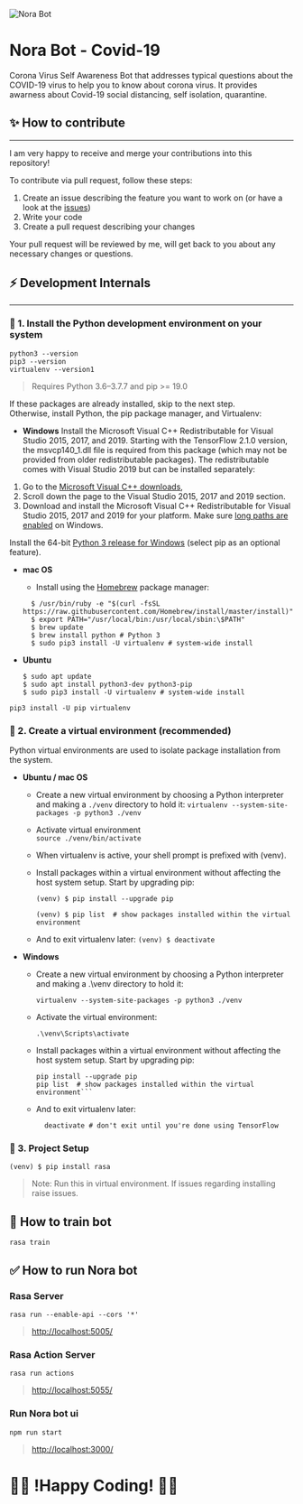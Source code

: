 ![Nora Bot](./logo-white.png)

# Nora Bot - Covid-19

Corona Virus Self Awareness Bot that addresses typical questions about the COVID-19 virus to help you to know about corona virus. It provides awarness about Covid-19 social distancing, self isolation, quarantine.

## ✨ How to contribute
--------

I am very happy to receive and merge your contributions into this repository!

To contribute via pull request, follow these steps:

1. Create an issue describing the feature you want to work on (or
   have a look at the [issues](https://github.com/browserstack/ws-reconnect-proxy/issues))
2. Write your code
3. Create a pull request describing your changes

Your pull request will be reviewed by me, will get back to you about any necessary changes or questions.

## ⚡️ Development Internals
----------
### 🔨 1. Install the Python development environment on your system 

```shell
python3 --version
pip3 --version
virtualenv --version1
```
> Requires Python 3.6–3.7.7 and pip >= 19.0

If these packages are already installed, skip to the next step.\
Otherwise, install Python, the pip package manager, and Virtualenv:

- **Windows**
  Install the Microsoft Visual C++ Redistributable for Visual Studio 2015, 2017, and 2019. Starting with the TensorFlow 2.1.0 version, the msvcp140_1.dll file is required from this package (which may not be provided from older redistributable packages). The redistributable comes with Visual Studio 2019 but can be installed separately:

1. Go to the [Microsoft Visual C++ downloads](https://support.microsoft.com/en-us/help/2977003/the-latest-supported-visual-c-downloads/),
2. Scroll down the page to the Visual Studio 2015, 2017 and 2019 section.
3. Download and install the Microsoft Visual C++ Redistributable for Visual Studio 2015, 2017 and 2019 for your platform.
   Make sure [long paths are enabled](https://superuser.com/questions/1119883/windows-10-enable-ntfs-long-paths-policy-option-missing) on Windows.

Install the 64-bit [Python 3 release for Windows](https://www.python.org/downloads/windows/) (select pip as an optional feature).

- **mac OS**
  - Install using the [Homebrew](https://brew.sh/) package manager:
  ```shell
    $ /usr/bin/ruby -e "$(curl -fsSL https://raw.githubusercontent.com/Homebrew/install/master/install)"
    $ export PATH="/usr/local/bin:/usr/local/sbin:\$PATH"
    $ brew update
    $ brew install python # Python 3
    $ sudo pip3 install -U virtualenv # system-wide install
  ```

- **Ubuntu**

  ```shell
  $ sudo apt update
  $ sudo apt install python3-dev python3-pip
  $ sudo pip3 install -U virtualenv # system-wide install
  ```

```
pip3 install -U pip virtualenv
```


### 🔧 2. Create a virtual environment (recommended) 

Python virtual environments are used to isolate package installation from the system.

- **Ubuntu / mac OS**

  - Create a new virtual environment by choosing a Python interpreter and making a `./venv` directory to hold it:
    `virtualenv --system-site-packages -p python3 ./venv`

  - Activate virtual environment\
    `source ./venv/bin/activate`

  - When virtualenv is active, your shell prompt is prefixed with (venv).

  - Install packages within a virtual environment without affecting the host system setup. Start by upgrading pip:

    ```shell
    (venv) $ pip install --upgrade pip

    (venv) $ pip list  # show packages installed within the virtual environment
    ```

  - And to exit virtualenv later:
    `(venv) $ deactivate`

* **Windows**

  - Create a new virtual environment by choosing a Python interpreter and making a .\venv directory to hold it:

    `virtualenv --system-site-packages -p python3 ./venv`

  - Activate the virtual environment:

    `.\venv\Scripts\activate`

  - Install packages within a virtual environment without affecting the host system setup. Start by upgrading pip:

    ````shell
    pip install --upgrade pip
    pip list  # show packages installed within the virtual environment```
    ````

  - And to exit virtualenv later:

    ```shell
      deactivate # don't exit until you're done using TensorFlow
    ```

### 🚀 3. Project Setup 

```shell
(venv) $ pip install rasa
```

> Note: Run this in virtual environment. If issues regarding installing raise issues.

## 🧠 How to train bot

`rasa train`

## ✅ How to run Nora bot

### Rasa Server

`rasa run --enable-api --cors '*'`

> [http://localhost:5005/](http://localhost:5005/)

### Rasa Action Server

`rasa run actions`

> [http://localhost:5055/](http://localhost:5055/)

### Run Nora bot ui

`npm run start`

> [http://localhost:3000/](http://localhost:/3000)

#  👩‍💻  !Happy Coding! 🧑‍💻
